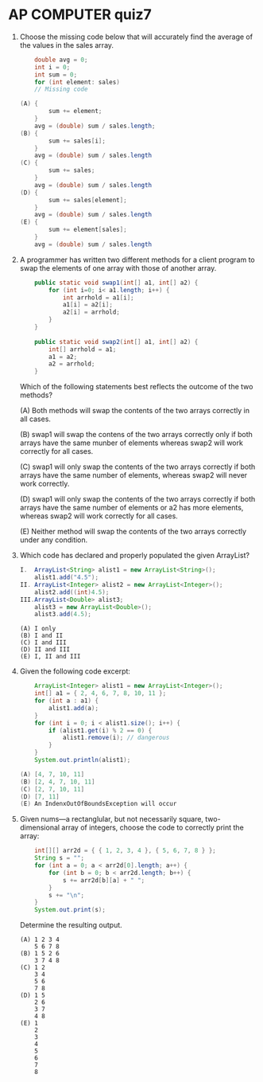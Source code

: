 # AP COMPUTER quiz7

1. Choose the missing code below that will accurately find the average of the values in the sales array.

    ```java
        double avg = 0;
        int i = 0;
        int sum = 0;
        for (int element: sales) 
        // Missing code
    ```

    ```java
    (A) {
            sum += element;
        }
        avg = (double) sum / sales.length;
    (B) {
            sum += sales[i];
        }
        avg = (double) sum / sales.length
    (C) {
            sum += sales;
        }
        avg = (double) sum / sales.length
    (D) {
            sum += sales[element];
        }
        avg = (double) sum / sales.length
    (E) {
            sum += element[sales];
        }
        avg = (double) sum / sales.length
    ```
2. A programmer has written two different methods for a client program to swap the elements of one array with those of another array.

    ```java
        public static void swap1(int[] a1, int[] a2) {
            for (int i=0; i< a1.length; i++) {
                int arrhold = a1[i];
                a1[i] = a2[i];
                a2[i] = arrhold;
            }
        }
        
        public static void swap2(int[] a1, int[] a2) {
            int[] arrhold = a1;
            a1 = a2;
            a2 = arrhold;
        }
    ```
    Which of the following statements best reflects the outcome of the two methods?

    (A) Both methods will swap the contents of the two arrays correctly in all cases.

    (B) swap1 will swap the contens of the two arrays correctly only if both arrays have the same munber of elements whereas swap2 will work correctly for all cases.

    (C) swap1 will only swap the contents of the two arrays correctly if both arrays have the same number of elements, whereas swap2 will never work correctly.

    (D) swap1 will only swap the contents of the two arrays correctly if both arrays have the same number of elements or a2 has more elements, whereas swap2 will work correctly for all cases.
    
    (E) Neither method will swap the contents of the two arrays correctly under any condition.

3. Which code has declared and properly populated the given ArrayList?

    ```java
    I. 	ArrayList<String> alist1 = new ArrayList<String>();
        alist1.add("4.5");
    II. ArrayList<Integer> alist2 = new ArrayList<Integer>();
        alist2.add((int)4.5); 
    III.ArrayList<Double> alist3;
        alist3 = new ArrayList<Double>();
        alist3.add(4.5); 
    ```
    ```
    (A) I only
    (B) I and II
    (C) I and III
    (D) II and III
    (E) I, II and III
    ```
4. Given the following code excerpt:

    ```java
        ArrayList<Integer> alist1 = new ArrayList<Integer>();
        int[] a1 = { 2, 4, 6, 7, 8, 10, 11 };
        for (int a : a1) {
            alist1.add(a);
        }
        for (int i = 0; i < alist1.size(); i++) {
            if (alist1.get(i) % 2 == 0) {
                alist1.remove(i); // dangerous
            }
        }
        System.out.println(alist1);
    ```
    ```java
    (A) [4, 7, 10, 11]
    (B) [2, 4, 7, 10, 11]
    (C) [2, 7, 10, 11]
    (D) [7, 11]
    (E) An IndenxOutOfBoundsException will occur
    ```
5. Given nums—a rectanglular, but not necessarily square, two-dimensional array of integers, choose the code to correctly print the array:

    ```java
        int[][] arr2d = { { 1, 2, 3, 4 }, { 5, 6, 7, 8 } };
        String s = "";
        for (int a = 0; a < arr2d[0].length; a++) {
            for (int b = 0; b < arr2d.length; b++) {
                s += arr2d[b][a] + " ";
            }
            s += "\n";
        }
        System.out.print(s);
    ```
    Determine the resulting output. 
    ```
    (A) 1 2 3 4 
        5 6 7 8  
    (B) 1 5 2 6
        3 7 4 8
    (C) 1 2
        3 4
        5 6
        7 8
    (D) 1 5
        2 6
        3 7
        4 8
    (E) 1
        2
        3
        4
        5
        6
        7
        8
    ```

